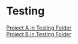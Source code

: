 # Testing
[Project A in Testing Folder](../project-A)\
[Project B in Testing Folder](../project%20A)
